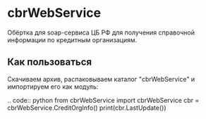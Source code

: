 # cbrWebService
Обёртка для soap-сервиса ЦБ РФ для получения справочной информации по кредитным организациям.

Как пользоваться
----------------
Скачиваем архив, распаковываем каталог "cbrWebService" и импортируем его как модуль:

.. code:: python
    from cbrWebService import cbrWebService
    cbr = cbrWebService.CreditOrgInfo()
    print(cbr.LastUpdate())
